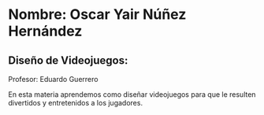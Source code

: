 # Nombre: Oscar Yair Núñez Hernández
 
## Diseño de Videojuegos:

Profesor: Eduardo Guerrero

En esta materia aprendemos como diseñar videojuegos para que le resulten divertidos y entretenidos a los jugadores.
<br>


